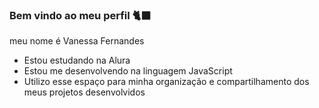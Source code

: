 ### Bem vindo ao meu perfil 🐈‍⬛

meu nome é Vanessa Fernandes

- Estou estudando na Alura
- Estou me desenvolvendo na linguagem JavaScript
- Utilizo esse espaço para minha organização e compartilhamento dos meus projetos desenvolvidos
